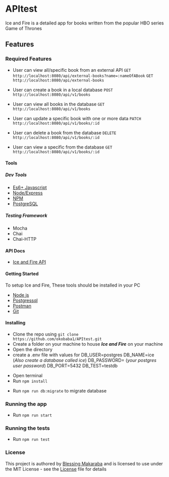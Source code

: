 # APItest
Ice and Fire is a detailed app for books written from the popular HBO series Game of Thrones


## Features

### Required Features

- User can view all/specific book from an external API
        `GET http://localhost:8080/api/external-books?name=:nameOfABook`
        `GET http://localhost:8080/api/external-books`

- User can create a book in a local database
        `POST http://localhost:8080/api/v1/books`

- User can view all books in the database
        `GET http://localhost:8080/api/v1/books`

- User can update a specific book with one or more data
        `PATCH http://localhost:8080/api/v1/books/:id`

- User can delete a book from the database
        `DELETE http://localhost:8080/api/v1/books/:id`

- User can view a specific from the database
        `GET http://localhost:8080/api/v1/books/:id`



#### Tools

##### Dev Tools

- [Es6+ Javascript](https://www.ecma-international.org/ecma-262/9.0/index.html)
- [Node/Express](https://nodejs.org/en/)
- [NPM](npmjs.com)
- [PostgreSQL](https://www.postgresql.org/)


##### Testing Framework

- Mocha
- Chai
- Chai-HTTP



#### API Docs

- [Ice and Fire API](https://www.anapioficeandfire.com/api/books)

#### Getting Started

To setup Ice and Fire, These tools should be installed in your PC

- [Node js](https://nodejs.org/en/download/)
- [Postgressql](https://www.postgresql.org/download/)
- [Postman](https://www.getpostman.com/downloads/)
- [Git](https://git-scm.com/downloads)


#### Installing

- Clone the repo using `git clone https://github.com/okobaba1/APItest.git`
- Create a folder on your machine to house **_Ice and Fire_** on your machine
- Open the directory
- create a .env file with values for
    DB_USER=postgres
    DB_NAME=ice (*Also create a database called ice*)
    DB_PASSWORD= (*your postgres user password*)
    DB_PORT=5432
    DB_TEST=testdb



* Open terminal
* Run `npm install`
- Run ``` npm run db:migrate ``` to migrate database

### Running the app

- Run `npm run start`

### Running the tests

- Run `npm run test`

### License

This project is authored by [Blessing Makaraba](https://github.com/abobos) and is licensed to use under the MIT License - see the [License](https://github.com/Abobos/Property-Pro-Lite/blob/develop/LICENSE) file for details
